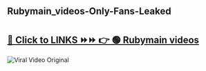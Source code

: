 
 ## Rubymain_videos-Only-Fans-Leaked

# <h2><a href="https://clipsfans.com/Rubymain_videos&ref=git">🔗 Click to LINKS ⏩⏩ 👉 🟢 Rubymain videos </a></h2>

<a href="https://clipsfans.com/Rubymain_videos&ref=git" rel="nofollow" data-target="animated-image.originalLink"><img src="https://i.ibb.co.com/xMMVF88/686577567.gif" alt="Viral Video Original" style="max-width: 100%; display: inline-block;" data-target="animated-image.originalImage"></a>

